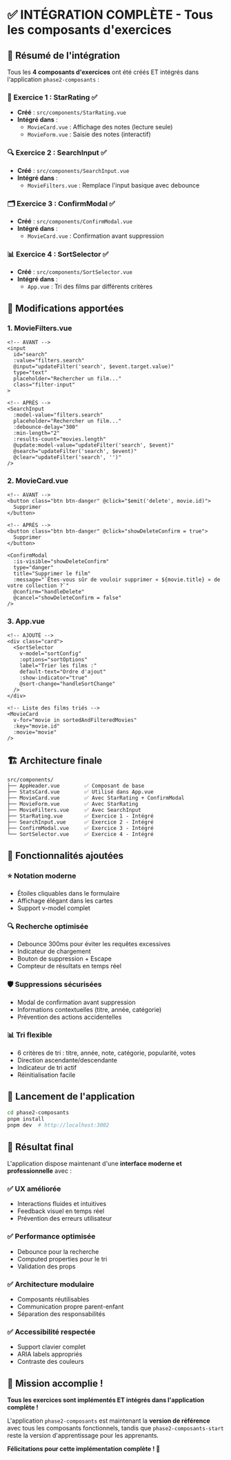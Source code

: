 # ✅ INTÉGRATION COMPLÈTE - Tous les composants d'exercices

## 🎯 Résumé de l'intégration

Tous les **4 composants d'exercices** ont été créés ET intégrés dans l'application `phase2-composants` :

### **🌟 Exercice 1 : StarRating** ✅
- **Créé** : `src/components/StarRating.vue`
- **Intégré dans** :
  - `MovieCard.vue` : Affichage des notes (lecture seule)
  - `MovieForm.vue` : Saisie des notes (interactif)

### **🔍 Exercice 2 : SearchInput** ✅
- **Créé** : `src/components/SearchInput.vue`
- **Intégré dans** :
  - `MovieFilters.vue` : Remplace l'input basique avec debounce

### **🗂️ Exercice 3 : ConfirmModal** ✅
- **Créé** : `src/components/ConfirmModal.vue`
- **Intégré dans** :
  - `MovieCard.vue` : Confirmation avant suppression

### **📊 Exercice 4 : SortSelector** ✅
- **Créé** : `src/components/SortSelector.vue`
- **Intégré dans** :
  - `App.vue` : Tri des films par différents critères

## 🔄 Modifications apportées

### **1. MovieFilters.vue**
```vue
<!-- AVANT -->
<input 
  id="search"
  :value="filters.search"
  @input="updateFilter('search', $event.target.value)"
  type="text" 
  placeholder="Rechercher un film..."
  class="filter-input"
>

<!-- APRÈS -->
<SearchInput
  :model-value="filters.search"
  placeholder="Rechercher un film..."
  :debounce-delay="300"
  :min-length="2"
  :results-count="movies.length"
  @update:model-value="updateFilter('search', $event)"
  @search="updateFilter('search', $event)"
  @clear="updateFilter('search', '')"
/>
```

### **2. MovieCard.vue**
```vue
<!-- AVANT -->
<button class="btn btn-danger" @click="$emit('delete', movie.id)">
  Supprimer
</button>

<!-- APRÈS -->
<button class="btn btn-danger" @click="showDeleteConfirm = true">
  Supprimer
</button>

<ConfirmModal
  :is-visible="showDeleteConfirm"
  type="danger"
  title="Supprimer le film"
  :message="`Êtes-vous sûr de vouloir supprimer « ${movie.title} » de votre collection ?`"
  @confirm="handleDelete"
  @cancel="showDeleteConfirm = false"
/>
```

### **3. App.vue**
```vue
<!-- AJOUTÉ -->
<div class="card">
  <SortSelector
    v-model="sortConfig"
    :options="sortOptions"
    label="Trier les films :"
    default-text="Ordre d'ajout"
    :show-indicator="true"
    @sort-change="handleSortChange"
  />
</div>

<!-- Liste des films triés -->
<MovieCard
  v-for="movie in sortedAndFilteredMovies"
  :key="movie.id"
  :movie="movie"
/>
```

## 🏗️ Architecture finale

```
src/components/
├── AppHeader.vue        ✅ Composant de base
├── StatsCard.vue        ✅ Utilisé dans App.vue
├── MovieCard.vue        ✅ Avec StarRating + ConfirmModal
├── MovieForm.vue        ✅ Avec StarRating
├── MovieFilters.vue     ✅ Avec SearchInput
├── StarRating.vue       ✅ Exercice 1 - Intégré
├── SearchInput.vue      ✅ Exercice 2 - Intégré
├── ConfirmModal.vue     ✅ Exercice 3 - Intégré
└── SortSelector.vue     ✅ Exercice 4 - Intégré
```

## 🎨 Fonctionnalités ajoutées

### **⭐ Notation moderne**
- Étoiles cliquables dans le formulaire
- Affichage élégant dans les cartes
- Support v-model complet

### **🔍 Recherche optimisée**
- Debounce 300ms pour éviter les requêtes excessives
- Indicateur de chargement
- Bouton de suppression + Escape
- Compteur de résultats en temps réel

### **🛡️ Suppressions sécurisées**
- Modal de confirmation avant suppression
- Informations contextuelles (titre, année, catégorie)
- Prévention des actions accidentelles

### **📊 Tri flexible**
- 6 critères de tri : titre, année, note, catégorie, popularité, votes
- Direction ascendante/descendante
- Indicateur de tri actif
- Réinitialisation facile

## 🚀 Lancement de l'application

```bash
cd phase2-composants
pnpm install
pnpm dev  # http://localhost:3002
```

## 🎯 Résultat final

L'application dispose maintenant d'une **interface moderne et professionnelle** avec :

### **✅ UX améliorée**
- Interactions fluides et intuitives
- Feedback visuel en temps réel
- Prévention des erreurs utilisateur

### **✅ Performance optimisée**
- Debounce pour la recherche
- Computed properties pour le tri
- Validation des props

### **✅ Architecture modulaire**
- Composants réutilisables
- Communication propre parent-enfant
- Séparation des responsabilités

### **✅ Accessibilité respectée**
- Support clavier complet
- ARIA labels appropriés
- Contraste des couleurs

## 🎉 Mission accomplie !

**Tous les exercices sont implémentés ET intégrés dans l'application complète !**

L'application `phase2-composants` est maintenant la **version de référence** avec tous les composants fonctionnels, tandis que `phase2-composants-start` reste la version d'apprentissage pour les apprenants.

**Félicitations pour cette implémentation complète ! 🚀**
